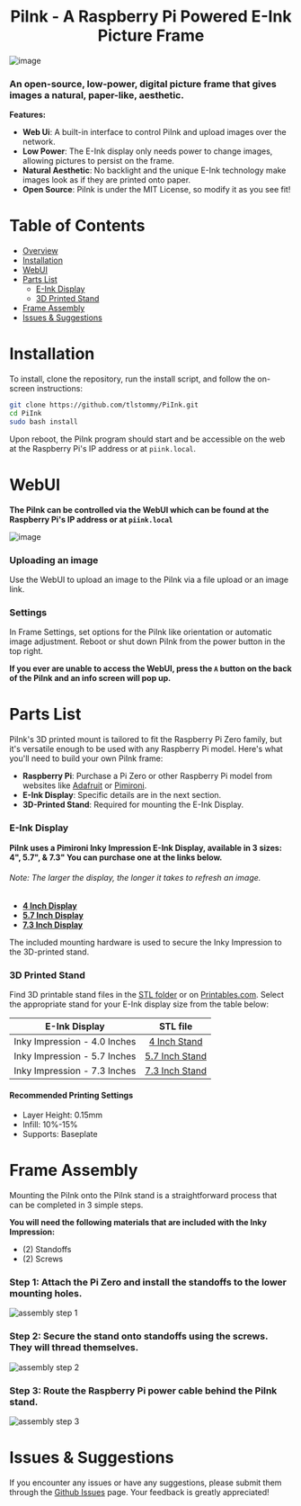 
<h1 align="center">PiInk - A Raspberry Pi Powered E-Ink Picture Frame</h1>

![image](https://github.com/tlstommy/PiInk/assets/36305669/626a897f-e623-4cc2-a8d9-015e7bd3f8fa)

### An open-source, low-power, digital picture frame that gives images a natural, paper-like, aesthetic.

**Features:**
- **Web Ui**: A built-in interface to control PiInk and upload images over the network.
- **Low Power**: The E-Ink display only needs power to change images, allowing pictures to persist on the frame.
- **Natural Aesthetic**: No backlight and the unique E-Ink technology make images look as if they are printed onto paper.
- **Open Source**: PiInk is under the MIT License, so modify it as you see fit!

# Table of Contents
* [Overview](#piink---a-raspberry-pi-powered-e-ink-picture-frame)
* [Installation](#installation)
* [WebUI](#webui)
* [Parts List](#parts-list)
   * [E-Ink Display](#e-ink-display)
   * [3D Printed Stand](#3d-printed-stand)
* [Frame Assembly](#frame-assembly)
* [Issues & Suggestions](#issues--suggestions)


# Installation

To install, clone the repository, run the install script, and follow the on-screen instructions:

```bash
git clone https://github.com/tlstommy/PiInk.git
cd PiInk
sudo bash install

```

Upon reboot, the PiInk program should start and be accessible on the web at the Raspberry Pi's IP address or at `piink.local`. 


# WebUI

**The PiInk can be controlled via the WebUI which can be found at the Raspberry Pi's IP address or at `piink.local`**

![image](https://github.com/tlstommy/PiInk/assets/36305669/e2e2549b-6bc0-4879-9c0d-e9283fa75e27)

### Uploading an image
Use the WebUI to upload an image to the PiInk via a file upload or an image link.

### Settings
In Frame Settings, set options for the PiInk like orientation or automatic image adjustment. Reboot or shut down PiInk from the power button in the top right.

**If you ever are unable to access the WebUI, press the `A` button on the back of the PiInk and an info screen will pop up.**

# Parts List

PiInk's 3D printed mount is tailored to fit the Raspberry Pi Zero family, but it's versatile enough to be used with any Raspberry Pi model. Here's what you'll need to build your own PiInk frame:

- **Raspberry Pi**: Purchase a Pi Zero or other Raspberry Pi model from websites like [Adafruit](https://www.adafruit.com/category/105) or [Pimironi](https://shop.pimoroni.com/collections/raspberry-pi).
- **E-Ink Display**: Specific details are in the next section.
- **3D-Printed Stand**: Required for mounting the E-Ink Display.

### E-Ink Display


**PiInk uses a Pimironi Inky Impression E-Ink Display, available in 3 sizes: 4", 5.7", & 7.3" You can purchase one at the links below.**
###### Note: The larger the display, the longer it takes to refresh an image.
- **[4 Inch Display](https://shop.pimoroni.com/products/inky-impression-4)**
- **[5.7 Inch Display](https://shop.pimoroni.com/products/inky-impression-5-7)**
- **[7.3 Inch Display](https://shop.pimoroni.com/products/inky-impression-7-3)**

The included mounting hardware is used to secure the Inky Impression to the 3D-printed stand.

### 3D Printed Stand

Find 3D printable stand files in the [STL folder](https://github.com/tlstommy/PiInk/tree/main/STL) or on [Printables.com](). Select the appropriate stand for your E-Ink display size from the table below:

| E-Ink Display                  | STL file                                                                                           |
| ------------------------------ |:--------------------------------------------------------------------------------------------------:|
| Inky Impression - 4.0 Inches   | [4 Inch Stand](https://github.com/tlstommy/PiInk/blob/main/STL/PiInk_stand_4_Inch.stl)             |
| Inky Impression - 5.7 Inches   | [5.7 Inch Stand](https://github.com/tlstommy/PiInk/blob/main/STL/PiInk_stand_5.7_Inch.stl)         |
| Inky Impression - 7.3 Inches   | [7.3 Inch Stand](https://github.com/tlstommy/PiInk/blob/main/STL/PiInk_stand_7.3_Inch.stl)         |


#### Recommended Printing Settings
- Layer Height: 0.15mm
- Infill: 10%-15%
- Supports: Baseplate

# Frame Assembly

Mounting the PiInk onto the PiInk stand is a straightforward process that can be completed in 3 simple steps.

**You will need the following materials that are included with the Inky Impression:**
- (2) Standoffs
- (2) Screws
  
### Step 1: Attach the Pi Zero and install the standoffs to the lower mounting holes.
![assembly step 1](https://github.com/tlstommy/PiInk/assets/36305669/8ba1b216-5b6a-4fad-ba75-36ca108940f8)

### Step 2: Secure the stand onto standoffs using the screws. They will thread themselves.
![assembly step 2](https://github.com/tlstommy/PiInk/assets/36305669/5afd5266-8ca0-43b3-a68c-68bada6ae897)

### Step 3: Route the Raspberry Pi power cable behind the PiInk stand.
![assembly step 3](https://github.com/tlstommy/PiInk/assets/36305669/d2324130-9911-4ee5-ac8c-276beeb2a951)

# Issues & Suggestions
If you encounter any issues or have any suggestions, please submit them through the [Github Issues](https://github.com/tlstommy/piink/issues) page. Your feedback is greatly appreciated!




